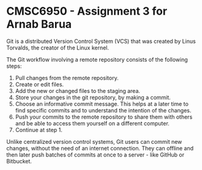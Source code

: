 # CMSC6950 - Assignment 3 for Arnab Barua

Git is a distributed Version Control System (VCS) that was created by Linus Torvalds, the creator of the Linux kernel.

The Git workflow involving a remote repository consists of the following steps: 

1. Pull changes from the remote repository.
2. Create or edit files.
3. Add the new or changed files to the staging area.
4. Store your changes in the git repository, by making a commit.
5. Choose an informative commit message. This helps at a later time to find specific commits and to understand the intention of the changes.
6. Push your commits to the remote repository to share them with others and be able to access them yourself on a different computer.
7. Continue at step 1.

Unlike centralized version control systems, Git users can commit new changes, without the need of an internet connection. They can offline and then later push batches of commits at once to a server - like GitHub or Bitbucket.
